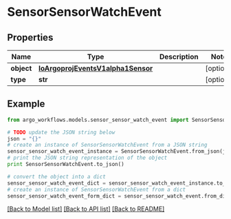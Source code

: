 # SensorSensorWatchEvent


## Properties

Name | Type | Description | Notes
------------ | ------------- | ------------- | -------------
**object** | [**IoArgoprojEventsV1alpha1Sensor**](IoArgoprojEventsV1alpha1Sensor.md) |  | [optional] 
**type** | **str** |  | [optional] 

## Example

```python
from argo_workflows.models.sensor_sensor_watch_event import SensorSensorWatchEvent

# TODO update the JSON string below
json = "{}"
# create an instance of SensorSensorWatchEvent from a JSON string
sensor_sensor_watch_event_instance = SensorSensorWatchEvent.from_json(json)
# print the JSON string representation of the object
print SensorSensorWatchEvent.to_json()

# convert the object into a dict
sensor_sensor_watch_event_dict = sensor_sensor_watch_event_instance.to_dict()
# create an instance of SensorSensorWatchEvent from a dict
sensor_sensor_watch_event_form_dict = sensor_sensor_watch_event.from_dict(sensor_sensor_watch_event_dict)
```
[[Back to Model list]](../README.md#documentation-for-models) [[Back to API list]](../README.md#documentation-for-api-endpoints) [[Back to README]](../README.md)



